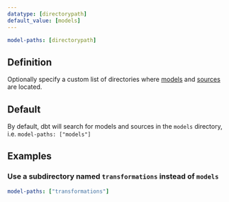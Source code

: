 ```yaml
---
datatype: [directorypath]
default_value: [models]
---
```


<File name='dbt_project.yml'>

```yml
model-paths: [directorypath]
```

</File>

## Definition
Optionally specify a custom list of directories where [models](/docs/build/models) and [sources](/docs/build/sources) are located.

## Default
By default, dbt will search for models and sources in the `models` directory, i.e. `model-paths: ["models"]`

## Examples
### Use a subdirectory named `transformations` instead of `models`

<File name='dbt_project.yml'>

```yml
model-paths: ["transformations"]
```

</File>
